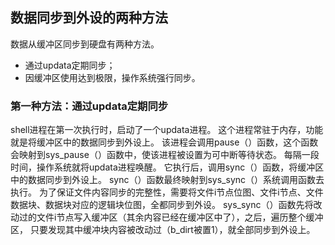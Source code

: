 ## 数据同步到外设的两种方法

数据从缓冲区同步到硬盘有两种方法。
* 通过updata定期同步；
* 因缓冲区使用达到极限，操作系统强行同步。

### 第一种方法：通过updata定期同步
shell进程在第一次执行时，启动了一个updata进程。
这个进程常驻于内存，功能就是将缓冲区中的数据同步到外设上。
该进程会调用pause（）函数，这个函数会映射到sys_pause（）函数中，使该进程被设置为可中断等待状态。
每隔一段时间，操作系统就将updata进程唤醒。
它执行后，调用sync（）函数，将缓冲区中的数据同步到外设上。
sync（）函数最终映射到sys_sync（）系统调用函数去执行。
为了保证文件内容同步的完整性，需要将文件i节点位图、文件i节点、文件数据块、数据块对应的逻辑块位图，全都同步到外设。
sys_sync（）函数先将改动过的文件i节点写入缓冲区（其余内容已经在缓冲区中了），之后，遍历整个缓冲区，
只要发现其中缓冲块内容被改动过（b_dirt被置1），就全部同步到外设上。